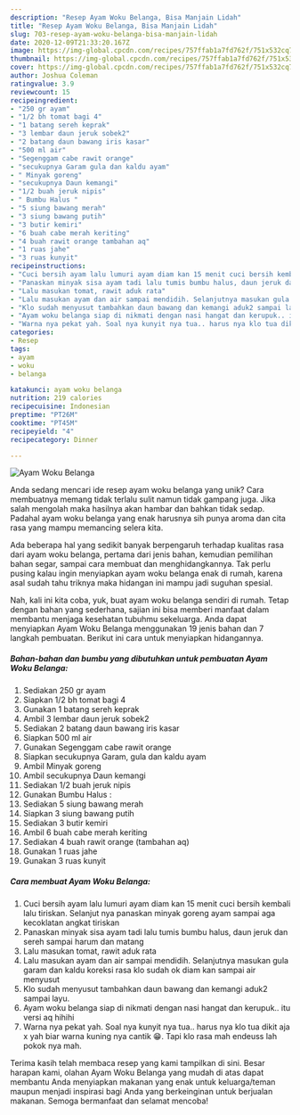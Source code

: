 ```yaml
---
description: "Resep Ayam Woku Belanga, Bisa Manjain Lidah"
title: "Resep Ayam Woku Belanga, Bisa Manjain Lidah"
slug: 703-resep-ayam-woku-belanga-bisa-manjain-lidah
date: 2020-12-09T21:33:20.167Z
image: https://img-global.cpcdn.com/recipes/757ffab1a7fd762f/751x532cq70/ayam-woku-belanga-foto-resep-utama.jpg
thumbnail: https://img-global.cpcdn.com/recipes/757ffab1a7fd762f/751x532cq70/ayam-woku-belanga-foto-resep-utama.jpg
cover: https://img-global.cpcdn.com/recipes/757ffab1a7fd762f/751x532cq70/ayam-woku-belanga-foto-resep-utama.jpg
author: Joshua Coleman
ratingvalue: 3.9
reviewcount: 15
recipeingredient:
- "250 gr ayam"
- "1/2 bh tomat bagi 4"
- "1 batang sereh keprak"
- "3 lembar daun jeruk sobek2"
- "2 batang daun bawang iris kasar"
- "500 ml air"
- "Segenggam cabe rawit orange"
- "secukupnya Garam gula dan kaldu ayam"
- " Minyak goreng"
- "secukupnya Daun kemangi"
- "1/2 buah jeruk nipis"
- " Bumbu Halus "
- "5 siung bawang merah"
- "3 siung bawang putih"
- "3 butir kemiri"
- "6 buah cabe merah keriting"
- "4 buah rawit orange tambahan aq"
- "1 ruas jahe"
- "3 ruas kunyit"
recipeinstructions:
- "Cuci bersih ayam lalu lumuri ayam diam kan 15 menit cuci bersih kembali lalu tiriskan. Selanjut nya panaskan minyak goreng ayam sampai aga kecoklatan angkat tiriskan"
- "Panaskan minyak sisa ayam tadi lalu tumis bumbu halus, daun jeruk dan sereh sampai harum dan matang"
- "Lalu masukan tomat, rawit aduk rata"
- "Lalu masukan ayam dan air sampai mendidih. Selanjutnya masukan gula garam dan kaldu koreksi rasa klo sudah ok diam kan sampai air menyusut"
- "Klo sudah menyusut tambahkan daun bawang dan kemangi aduk2 sampai layu."
- "Ayam woku belanga siap di nikmati dengan nasi hangat dan kerupuk.. itu versi aq hihihi"
- "Warna nya pekat yah. Soal nya kunyit nya tua.. harus nya klo tua dikit aja x yah biar warna kuning nya cantik 😁. Tapi klo rasa mah endeuss lah pokok nya mah."
categories:
- Resep
tags:
- ayam
- woku
- belanga

katakunci: ayam woku belanga 
nutrition: 219 calories
recipecuisine: Indonesian
preptime: "PT26M"
cooktime: "PT45M"
recipeyield: "4"
recipecategory: Dinner

---
```



![Ayam Woku Belanga](https://img-global.cpcdn.com/recipes/757ffab1a7fd762f/751x532cq70/ayam-woku-belanga-foto-resep-utama.jpg)

Anda sedang mencari ide resep ayam woku belanga yang unik? Cara membuatnya memang tidak terlalu sulit namun tidak gampang juga. Jika salah mengolah maka hasilnya akan hambar dan bahkan tidak sedap. Padahal ayam woku belanga yang enak harusnya sih punya aroma dan cita rasa yang mampu memancing selera kita.

Ada beberapa hal yang sedikit banyak berpengaruh terhadap kualitas rasa dari ayam woku belanga, pertama dari jenis bahan, kemudian pemilihan bahan segar, sampai cara membuat dan menghidangkannya. Tak perlu pusing kalau ingin menyiapkan ayam woku belanga enak di rumah, karena asal sudah tahu triknya maka hidangan ini mampu jadi suguhan spesial.




Nah, kali ini kita coba, yuk, buat ayam woku belanga sendiri di rumah. Tetap dengan bahan yang sederhana, sajian ini bisa memberi manfaat dalam membantu menjaga kesehatan tubuhmu sekeluarga. Anda dapat menyiapkan Ayam Woku Belanga menggunakan 19 jenis bahan dan 7 langkah pembuatan. Berikut ini cara untuk menyiapkan hidangannya.

<!--inarticleads1-->

##### Bahan-bahan dan bumbu yang dibutuhkan untuk pembuatan Ayam Woku Belanga:

1. Sediakan 250 gr ayam
1. Siapkan 1/2 bh tomat bagi 4
1. Gunakan 1 batang sereh keprak
1. Ambil 3 lembar daun jeruk sobek2
1. Sediakan 2 batang daun bawang iris kasar
1. Siapkan 500 ml air
1. Gunakan Segenggam cabe rawit orange
1. Siapkan secukupnya Garam, gula dan kaldu ayam
1. Ambil  Minyak goreng
1. Ambil secukupnya Daun kemangi
1. Sediakan 1/2 buah jeruk nipis
1. Gunakan  Bumbu Halus :
1. Sediakan 5 siung bawang merah
1. Siapkan 3 siung bawang putih
1. Sediakan 3 butir kemiri
1. Ambil 6 buah cabe merah keriting
1. Sediakan 4 buah rawit orange (tambahan aq)
1. Gunakan 1 ruas jahe
1. Gunakan 3 ruas kunyit




<!--inarticleads2-->

##### Cara membuat Ayam Woku Belanga:

1. Cuci bersih ayam lalu lumuri ayam diam kan 15 menit cuci bersih kembali lalu tiriskan. Selanjut nya panaskan minyak goreng ayam sampai aga kecoklatan angkat tiriskan
1. Panaskan minyak sisa ayam tadi lalu tumis bumbu halus, daun jeruk dan sereh sampai harum dan matang
1. Lalu masukan tomat, rawit aduk rata
1. Lalu masukan ayam dan air sampai mendidih. Selanjutnya masukan gula garam dan kaldu koreksi rasa klo sudah ok diam kan sampai air menyusut
1. Klo sudah menyusut tambahkan daun bawang dan kemangi aduk2 sampai layu.
1. Ayam woku belanga siap di nikmati dengan nasi hangat dan kerupuk.. itu versi aq hihihi
1. Warna nya pekat yah. Soal nya kunyit nya tua.. harus nya klo tua dikit aja x yah biar warna kuning nya cantik 😁. Tapi klo rasa mah endeuss lah pokok nya mah.




Terima kasih telah membaca resep yang kami tampilkan di sini. Besar harapan kami, olahan Ayam Woku Belanga yang mudah di atas dapat membantu Anda menyiapkan makanan yang enak untuk keluarga/teman maupun menjadi inspirasi bagi Anda yang berkeinginan untuk berjualan makanan. Semoga bermanfaat dan selamat mencoba!
